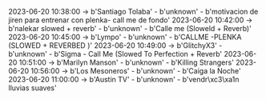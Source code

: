 2023-06-20 10:38:00 -> b'Santiago Tolaba' - b'unknown' - b'motivacion de jiren para entrenar con plenka- call me de fondo'
2023-06-20 10:42:00 -> b'nalekar  slowed + reverb' - b'unknown' - b'Calle me (Sloweld + Reverb)'
2023-06-20 10:45:00 -> b'Lympo' - b'unknown' - b'CALLME -PLENKA (SLOWED + REVERBED )'
2023-06-20 10:49:00 -> b'GlitchyX3' - b'unknown' - b'Sigma - Call Me (Slowed To Perfection + Reverb'
2023-06-20 10:51:00 -> b'Marilyn Manson' - b'unknown' - b'Killing Strangers'
2023-06-20 10:56:00 -> b'Los Mesoneros' - b'unknown' - b'Caiga la Noche'
2023-06-20 11:00:00 -> b'Austin TV' - b'unknown' - b'vendr\xc3\xa1n lluvias suaves'
